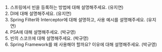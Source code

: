 1. 스프링에서 빈을 등록하는 방법에 대해 설명해주세요. (유지연)
2. DI에 대해 설명해주세요. (유지연)
3. Spring Filter와 Interceptor에 대해 설명하고, 사용 예시를 설명해주세요. (유지연)
4. PSA에 대해 설명해주세요. (박규영)
5. 빈의 스코프에 대해 설명해주세요. (박규영)
6. Spring Framework를 왜 사용해야 할까요? 이유에 대해 설명해주세요. (박규영)
